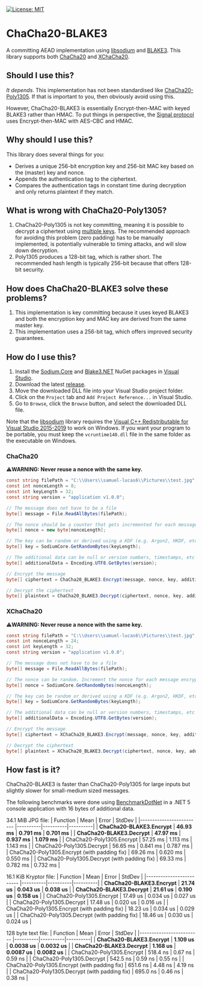 [![License: MIT](https://img.shields.io/badge/License-MIT-blue.svg)](https://github.com/samuel-lucas6/ChaCha20-BLAKE3/blob/main/LICENSE)

# ChaCha20-BLAKE3
A committing AEAD implementation using [libsodium](https://doc.libsodium.org/) and [BLAKE3](https://github.com/BLAKE3-team/BLAKE3). This library supports both [ChaCha20](https://doc.libsodium.org/advanced/stream_ciphers/chacha20) and [XChaCha20](https://doc.libsodium.org/advanced/stream_ciphers/xchacha20).

## Should I use this?
*It depends*. This implementation has not been standardised like [ChaCha20-Poly1305](https://tools.ietf.org/html/rfc7539). If that is important to you, then obviously avoid using this.

However, ChaCha20-BLAKE3 is essentially Encrypt-then-MAC with keyed BLAKE3 rather than HMAC. To put things in perspective, the [Signal protocol](https://www.signal.org/docs/specifications/doubleratchet/#recommended-cryptographic-algorithms) uses Encrypt-then-MAC with AES-CBC and HMAC.

## Why should I use this?
This library does several things for you:

- Derives a unique 256-bit encryption key and 256-bit MAC key based on the (master) key and nonce.
- Appends the authentication tag to the ciphertext.
- Compares the authentication tags in constant time during decryption and only returns plaintext if they match.

## What is wrong with ChaCha20-Poly1305?
1. ChaCha20-Poly1305 is not key committing, meaning it is possible to decrypt a ciphertext using [multiple keys](https://eprint.iacr.org/2020/1491.pdf). The recommended approach for avoiding this problem (zero padding) has to be manually implemented, is potentially vulnerable to timing attacks, and will slow down decryption.
2. Poly1305 produces a 128-bit tag, which is rather short. The recommended hash length is typically 256-bit because that offers 128-bit security.

## How does ChaCha20-BLAKE3 solve these problems?
1. This implementation is key committing because it uses keyed BLAKE3 and both the encryption key and MAC key are derived from the same master key.
2. This implementation uses a 256-bit tag, which offers improved security guarantees.

## How do I use this?
1. Install the [Sodium.Core](https://www.nuget.org/packages/Sodium.Core) and [Blake3.NET](https://www.nuget.org/packages/Blake3/) NuGet packages in [Visual Studio](https://docs.microsoft.com/en-us/nuget/quickstart/install-and-use-a-package-in-visual-studio).
2. Download the latest [release](https://github.com/samuel-lucas6/ChaCha20-BLAKE3/releases).
3. Move the downloaded DLL file into your Visual Studio project folder.
3. Click on the ```Project``` tab and ```Add Project Reference...``` in Visual Studio.
4. Go to ```Browse```, click the ```Browse``` button, and select the downloaded DLL file.

Note that the [libsodium](https://doc.libsodium.org/) library requires the [Visual C++ Redistributable for Visual Studio 2015-2019](https://support.microsoft.com/en-us/help/2977003/the-latest-supported-visual-c-downloads) to work on Windows. If you want your program to be portable, you must keep the ```vcruntime140.dll``` file in the same folder as the executable on Windows.

### ChaCha20
⚠️**WARNING: Never reuse a nonce with the same key.**
```c#
const string filePath = "C:\\Users\\samuel-lucas6\\Pictures\\test.jpg";
const int nonceLength = 8;
const int keyLength = 32;
const string version = "application v1.0.0";

// The message does not have to be a file
byte[] message = File.ReadAllBytes(filePath);

// The nonce should be a counter that gets incremented for each message encrypted using the same key
byte[] nonce = new byte[nonceLength];

// The key can be random or derived using a KDF (e.g. Argon2, HKDF, etc)
byte[] key = SodiumCore.GetRandomBytes(keyLength);

// The additional data can be null or version numbers, timestamps, etc
byte[] additionalData = Encoding.UTF8.GetBytes(version);

// Encrypt the message
byte[] ciphertext = ChaCha20_BLAKE3.Encrypt(message, nonce, key, additionalData);

// Decrypt the ciphertext
byte[] plaintext = ChaCha20_BLAKE3.Decrypt(ciphertext, nonce, key, additionalData);
```

### XChaCha20
⚠️**WARNING: Never reuse a nonce with the same key.**
```c#
const string filePath = "C:\\Users\\samuel-lucas6\\Pictures\\test.jpg";
const int nonceLength = 24;
const int keyLength = 32;
const string version = "application v1.0.0";

// The message does not have to be a file
byte[] message = File.ReadAllBytes(filePath);

// The nonce can be random. Increment the nonce for each message encrypted using the same key
byte[] nonce = SodiumCore.GetRandomBytes(nonceLength);

// The key can be random or derived using a KDF (e.g. Argon2, HKDF, etc)
byte[] key = SodiumCore.GetRandomBytes(keyLength);

// The additional data can be null or version numbers, timestamps, etc
byte[] additionalData = Encoding.UTF8.GetBytes(version);

// Encrypt the message
byte[] ciphertext = XChaCha20_BLAKE3.Encrypt(message, nonce, key, additionalData);

// Decrypt the ciphertext
byte[] plaintext = XChaCha20_BLAKE3.Decrypt(ciphertext, nonce, key, additionalData);
```

## How fast is it?
ChaCha20-BLAKE3 is faster than ChaCha20-Poly1305 for large inputs but slightly slower for small-medium sized messages.

The following benchmarks were done using [BenchmarkDotNet](https://github.com/dotnet/BenchmarkDotNet/) in a .NET 5 console application with 16 bytes of additional data.

34.1 MiB JPG file:
|                 Function |     Mean |    Error |   StdDev |
|------------------------- |----------|----------|----------|
| **ChaCha20-BLAKE3.Encrypt** | **46.93 ms** | **0.791 ms** | **0.701 ms** |
| **ChaCha20-BLAKE3.Decrypt** | **47.97 ms** | **0.937 ms** | **1.079 ms** |
| ChaCha20-Poly1305.Encrypt | 57.25 ms | 1.113 ms | 1.143 ms |
| ChaCha20-Poly1305.Decrypt | 56.65 ms | 0.841 ms | 0.787 ms |
| ChaCha20-Poly1305.Encrypt (with padding fix) | 69.26 ms | 0.620 ms | 0.550 ms |
| ChaCha20-Poly1305.Decrypt (with padding fix) | 69.33 ms | 0.782 ms | 0.732 ms |

16.1 KiB Kryptor file:
|                 Function |     Mean |    Error |   StdDev |
|------------------------- |----------|----------|----------|
| **ChaCha20-BLAKE3.Encrypt** | **21.74 us** | **0.043 us** | **0.038 us** |
| **ChaCha20-BLAKE3.Decrypt** | **21.61 us** | **0.190 us** | **0.158 us** |
| ChaCha20-Poly1305.Encrypt | 17.49 us | 0.034 us | 0.027 us |
| ChaCha20-Poly1305.Decrypt | 17.48 us | 0.020 us | 0.016 us |
| ChaCha20-Poly1305.Encrypt (with padding fix) | 18.23 us | 0.034 us | 0.029 us |
| ChaCha20-Poly1305.Decrypt (with padding fix) | 18.46 us | 0.030 us | 0.024 us |

128 byte text file:
|                 Function |     Mean |    Error |   StdDev |
|------------------------- |----------|----------|----------|
| **ChaCha20-BLAKE3.Encrypt** | **1.109 us** | **0.0038 us** | **0.0032 us** |
| **ChaCha20-BLAKE3.Decrypt** | **1.168 us** | **0.0087 us** | **0.0082 us** |
| ChaCha20-Poly1305.Encrypt | 518.4 ns | 0.67 ns | 0.59 ns |
| ChaCha20-Poly1305.Decrypt | 542.5 ns | 0.59 ns | 0.55 ns |
| ChaCha20-Poly1305.Encrypt (with padding fix) | 651.6 ns | 4.48 ns | 4.19 ns |
| ChaCha20-Poly1305.Decrypt (with padding fix) | 695.0 ns | 0.46 ns | 0.38 ns |

